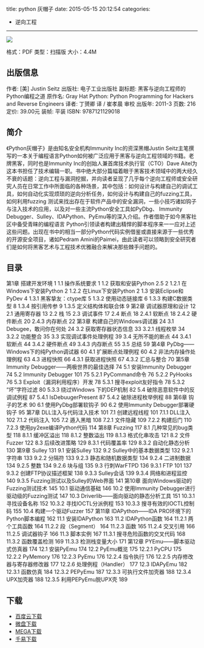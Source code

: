 title: python 灰帽子
date: 2015-05-15 20:12:54
categories:
  - 逆向工程
---

![](http://img3.douban.com/lpic/s4676930.jpg)

格式：PDF
类型：扫描版
大小：4.4M

<!--more-->

## 出版信息 ##

作者: [美] Justin Seitz 
出版社: 电子工业出版社
副标题: 黑客与逆向工程师的Python编程之道
原作名: Gray Hat Python: Python Programming for Hackers and Reverse Engineers
译者: 丁赟卿 译 / 崔孝晨 审校 
出版年: 2011-3
页数: 216
定价: 39.00元
装帧: 平装
ISBN: 9787121129018

## 简介 ##

《Python灰帽子》是由知名安全机构Immunity Inc的资深黑帽Justin Seitz主笔撰写的一本关于编程语言Python如何被广泛应用于黑客与逆向工程领域的书籍。老牌黑客，同时也是Immunity Inc的创始人兼首席技术执行官（CTO）Dave Aitel为这本书担任了技术编辑一职。书中绝大部分篇幅着眼于黑客技术领域中的两大经久不衰的话题：逆向工程与漏洞挖掘，并向读者呈现了几乎每个逆向工程师或安全研究人员在日常工作中所面临的各种场景，其中包括：如何设计与构建自己的调试工具，如何自动化实现烦琐的逆向分析任务，如何设计与构建自己的fuzzing工具，如何利用fuzzing 测试来找出存在于软件产品中的安全漏洞，一些小技巧诸如钩子与注入技术的应用，以及对一些主流Python安全工具如PyDbg、 Immunity Debugger、Sulley、IDAPython、PyEmu等的深入介绍。作者借助于如今黑客社区中备受青睐的编程语言 Python引领读者构建出精悍的脚本程序来一一应对上述这些问题。出现在书中的相当一部分Python代码实例借鉴或直接来源于一些优秀的开源安全项目，诸如Pedram Amini的Paimei，由此读者可以领略到安全研究者们是如何将黑客艺术与工程技术优雅融合来解决那些棘手问题的。

## 目录 ##

第1章 搭建开发环境	1
1.1 操作系统要求	1
1.2 获取和安装Python 2.5	2
1.2.1 在Windows下安装Python	2
1.2.2 在Linux下安装Python	2
1.3 安装Eclipse和PyDev	4
1.3.1 黑客挚友：ctype库	5
1.3.2 使用动态链接库	6
1.3.3 构建C数据类型	8
1.3.4 按引用传参	9
1.3.5 定义结构体和联合体	9
第2章 调试器原理和设计	12
2.1 通用寄存器	13
2.2 栈	15
2.3 调试事件	17
2.4 断点	18
2.4.1 软断点	18
2.4.2 硬件断点	20
2.4.3 内存断点	22
第3章 构建自己的Windows调试器	24
3.1 Debugee，敢问你在何处	24
3.2 获取寄存器状态信息	33
3.2.1 线程枚举	34
3.2.2 功能整合	35
3.3 实现调试事件处理例程	39
3.4 无所不能的断点	44
3.4.1 软断点	44
3.4.2 硬件断点	49
3.4.3 内存断点	55
3.5 总结	59
第4章 PyDbg——Windows下的纯Python调试器	60
4.1 扩展断点处理例程	60
4.2 非法内存操作处理例程	63
4.3 进程快照	66
4.3.1 获取进程快照	67
4.3.2 汇总与整合	70
第5章 Immunity Debugger——两极世界的最佳选择	74
5.1 安装Immunity Debugger	74
5.2 Immunity Debugger 101	75
5.2.1 PyCommand命令	76
5.2.2 PyHooks	76
5.3 Exploit（漏洞利用程序）开发	78
5.3.1 搜寻exploit友好指令	78
5.3.2 “坏”字符过滤	80
5.3.3 绕过Windows 下的DEP机制	82
5.4 破除恶意软件中的反调试例程	87
5.4.1 IsDebuugerPresent	87
5.4.2 破除进程枚举例程	88
第6章 钩子的艺术	90
6.1 使用PyDbg部署软钩子	90
6.2 使用Immunity Debugger部署硬钩子	95
第7章 DLL注入与代码注入技术	101
7.1 创建远程线程	101
7.1.1 DLL注入	102
7.1.2 代码注入	105
7.2 遁入黑暗	108
7.2.1 文件隐藏	109
7.2.2 构建后门	110
7.2.3 使用py2exe编译Python代码	114
第8章 Fuzzing	117
8.1 几种常见的bug类型	118
8.1.1 缓冲区溢出	118
8.1.2 整数溢出	119
8.1.3 格式化串攻击	121
8.2 文件Fuzzer	122
8.3 后续改进策略	129
8.3.1 代码覆盖率	129
8.3.2 自动化静态分析	130
第9章 Sulley	131
9.1 安装Sulley	132
9.2 Sulley中的基本数据类型	132
9.2.1 字符串	133
9.2.2 分隔符	133
9.2.3 静态和随机数据类型	134
9.2.4 二进制数据	134
9.2.5 整数	134
9.2.6 块与组	135
9.3 行刺WarFTPD	136
9.3.1 FTP 101	137
9.3.2 创建FTP协议描述框架	138
9.3.3 Sulley会话	139
9.3.4 网络和进程监控	140
9.3.5 Fuzzing测试以及Sulley的Web界面	141
第10章 面向Windows驱动的Fuzzing测试技术	145
10.1 驱动通信基础	146
10.2 使用Immunity Debugger进行驱动级的Fuzzing测试	147
10.3 Driverlib——面向驱动的静态分析工具	151
10.3.1 寻找设备名称	152
10.3.2 寻找IOCTL分派例程	153
10.3.3 搜寻有效的IOCTL控制码	155
10.4 构建一个驱动Fuzzer	157
第11章 IDAPython——IDA PRO环境下的Python脚本编程	162
11.1 安装IDAPython	163
11.2 IDAPython函数	164
11.2.1 两个工具函数	164
11.2.2 段（Segment）	164
11.2.3 函数	165
11.2.4 交叉引用	166
11.2.5 调试器钩子	166
11.3 脚本实例	167
11.3.1 搜寻危险函数的交叉代码	168
11.3.2 函数覆盖检测	169
11.3.3 检测栈变量大小	171
第12章 PYEmu——脚本驱动式仿真器	174
12.1 安装PyEmu	174
12.2 PyEmu概览	175
12.2.1 PyCPU	175
12.2.2 PyMemory	176
12.2.3 PyEmu	176
12.2.4 指令执行	176
12.2.5 内存修改器与寄存器修改器	177
12.2.6 处理例程（Handler）	177
12.3 IDAPyEmu	182
12.3.1 函数仿真	184
12.3.2 PEPyEmu	187
12.3.3 可执行文件加壳器	188
12.3.4 UPX加壳器	188
12.3.5 利用PEPyEmu脱UPX壳	189

## 下载 ##

+ [百度云下载](http://pan.baidu.com/s/1hqJ6Sde)
+ [微盘下载](http://vdisk.weibo.com/s/aADaW4YRFstE9)
+ [MEGA下载](https://mega.co.nz/#!OVlzBK5Z!1xbIidsQqVagjAc7XUWHRHUrRltvP0GlsIFWaC0L8ic)
+ [千易下载](http://1000eb.com/1ggbu)
